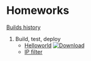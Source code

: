 # Homeworks
[Builds history](https://github.com/qrealka/OTUS_CPP/actions)

1. Build, test, deploy
    * [Helloworld](https://github.com/qrealka/OTUS_CPP/blob/main/src/CMakeLists.txt#L5) [ ![Download](https://api.bintray.com/packages/qrealka/OTUS/helloworld/images/download.svg) ](https://bintray.com/qrealka/OTUS/helloworld/_latestVersion)
    * [IP filter](https://github.com/qrealka/OTUS_CPP/blob/main/src/ip_filter/CMakeLists.txt)
